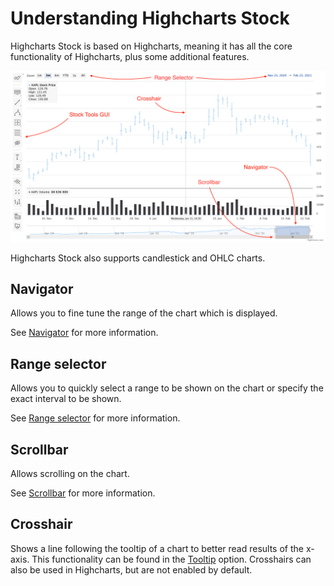 # Understanding Highcharts Stock

Highcharts Stock is based on Highcharts, meaning it has all the core functionality of Highcharts, plus some additional features.

![understanding_highstock.png](understanding_highstock.png)

Highcharts Stock also supports candlestick and OHLC charts.

## Navigator

Allows you to fine tune the range of the chart which is displayed.

See [Navigator](https://highcharts.com/docs/stock/navigator) for more information.

## Range selector

Allows you to quickly select a range to be shown on the chart or specify the exact interval to be shown.

See [Range selector](https://highcharts.com/docs/stock/range-selector) for more information.

## Scrollbar

Allows scrolling on the chart.

See [Scrollbar](https://highcharts.com/docs/chart-concepts/scrollbar) for more information.

## Crosshair

Shows a line following the tooltip of a chart to better read results of the x-axis. This functionality can be found in the [Tooltip](https://highcharts.com/docs/chart-concepts/tooltip) option. Crosshairs can also be used in Highcharts, but are not enabled by default.
